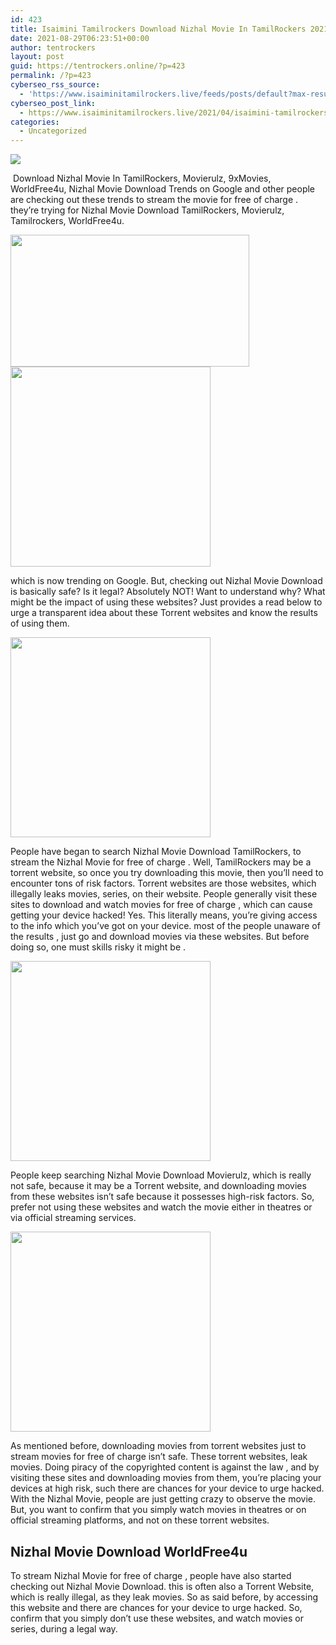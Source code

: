 ```yaml
---
id: 423
title: Isaimini Tamilrockers Download Nizhal Movie In TamilRockers 2021
date: 2021-08-29T06:23:51+00:00
author: tentrockers
layout: post
guid: https://tentrockers.online/?p=423
permalink: /?p=423
cyberseo_rss_source:
  - 'https://www.isaiminitamilrockers.live/feeds/posts/default?max-results=150&start-index=1'
cyberseo_post_link:
  - https://www.isaiminitamilrockers.live/2021/04/isaimini-tamilrockers-download-nizhal.html
categories:
  - Uncategorized
---
```

<div class="media_block">
  <img src="https://1.bp.blogspot.com/-UwXmbY_Rqi0/YHJgNr-lvxI/AAAAAAAAAtI/FzdVJe6OJAI7jPmz3Wa09SG1CttgWFkygCLcBGAsYHQ/s72-w382-h211-c/nizhal-movie.jpg" class="media_thumbnail" />
</div>

<meta content="&nbsp;Download Nizhal Movie In TamilRockers, Movierulz, 9xMovies, WorldFree4u, Nizhal Movie Download Trends on Google and other people are checki..." name="twitter:description" />

  


<center>
</center>

  
<ins data-width="0" data-height="0" class="ge76476bac5" data-domain="//aaaaaco.com" data-affquery="/81dee8bcaf/e76476bac5/?placementName=default"></ins>

&nbsp;Download Nizhal Movie In TamilRockers, Movierulz, 9xMovies, WorldFree4u, Nizhal Movie Download Trends on Google and other people are checking out these trends to stream the movie for free of charge . they’re trying for Nizhal Movie Download TamilRockers, Movierulz, Tamilrockers, WorldFree4u.<ins data-width="0" data-height="0" class="ge76476bac5" data-domain="//aaaaaco.com" data-affquery="/81dee8bcaf/e76476bac5/?placementName=default"></ins>

<div class="separator">
  <a href="https://1.bp.blogspot.com/-UwXmbY_Rqi0/YHJgNr-lvxI/AAAAAAAAAtI/FzdVJe6OJAI7jPmz3Wa09SG1CttgWFkygCLcBGAsYHQ/s1200/nizhal-movie.jpg" imageanchor="1"><img loading="lazy" border="0" data-original-height="625" data-original-width="1200" height="211" src="https://1.bp.blogspot.com/-UwXmbY_Rqi0/YHJgNr-lvxI/AAAAAAAAAtI/FzdVJe6OJAI7jPmz3Wa09SG1CttgWFkygCLcBGAsYHQ/w382-h211/nizhal-movie.jpg" width="382" /></a>
</div>



<div class="separator">
  <a href="https://aaaaaco.com/d4c26a5800/1549ffaade/?placementName=default" imageanchor="1" target="_blank" rel="noopener"><img border="0" data-original-height="166" data-original-width="800" src="https://1.bp.blogspot.com/-hKCrP7a3Rz0/YHJgT-or6ZI/AAAAAAAAAtM/5pq--FwiUys1f1Jkg7ibtTCEryAR2hpxACLcBGAsYHQ/s320/unnamed.gif" width="320" /></a>
</div>

<ins data-width="0" data-height="0" class="ge76476bac5" data-domain="//aaaaaco.com" data-affquery="/81dee8bcaf/e76476bac5/?placementName=default"></ins><ins data-width="0" data-height="0" class="ge76476bac5" data-domain="//aaaaaco.com" data-affquery="/81dee8bcaf/e76476bac5/?placementName=default"></ins>

which is now trending on Google. But, checking out Nizhal Movie Download is basically safe? Is it legal? Absolutely NOT! Want to understand why? What might be the impact of using these websites? Just provides a read below to urge a transparent idea about these Torrent websites and know the results of using them.

<div class="separator">
  <a href="https://aaaaaco.com/d4c26a5800/1549ffaade/?placementName=default" imageanchor="1" target="_blank" rel="noopener"><img border="0" data-original-height="166" data-original-width="800" src="https://1.bp.blogspot.com/-lkDyQQVyVbg/YHJgXtlqG7I/AAAAAAAAAtQ/h1Mq4tZGSr8CJhozbE2EdJX0epkUlrXDQCLcBGAsYHQ/s320/unnamed.gif" width="320" /></a>
</div>

<ins data-width="0" data-height="0" class="ge76476bac5" data-domain="//aaaaaco.com" data-affquery="/81dee8bcaf/e76476bac5/?placementName=default"></ins><ins data-width="0" data-height="0" class="ge76476bac5" data-domain="//aaaaaco.com" data-affquery="/81dee8bcaf/e76476bac5/?placementName=default"></ins>

People have began to search Nizhal Movie Download TamilRockers, to stream the Nizhal Movie for free of charge . Well, TamilRockers may be a torrent website, so once you try downloading this movie, then you’ll need to encounter tons of risk factors. Torrent websites are those websites, which illegally leaks movies, series, on their website. People generally visit these sites to download and watch movies for free of charge , which can cause getting your device hacked! Yes. This literally means, you’re giving access to the info which you’ve got on your device. most of the people unaware of the results , just go and download movies via these websites. But before doing so, one must skills risky it might be .<ins data-width="0" data-height="0" class="ge76476bac5" data-domain="//aaaaaco.com" data-affquery="/81dee8bcaf/e76476bac5/?placementName=default"></ins>

<div class="separator">
  <a href="https://aaaaaco.com/d4c26a5800/1549ffaade/?placementName=default" imageanchor="1" target="_blank" rel="noopener"><img border="0" data-original-height="166" data-original-width="800" src="https://1.bp.blogspot.com/-naxCDZghLhg/YHJgb1hDKoI/AAAAAAAAAtU/jNqGRoZrcRM-nA4Xuf7BBlPF5yvZKHGrwCLcBGAsYHQ/s320/unnamed.gif" width="320" /></a>
</div>

<ins data-width="0" data-height="0" class="ge76476bac5" data-domain="//aaaaaco.com" data-affquery="/81dee8bcaf/e76476bac5/?placementName=default"></ins><ins data-width="0" data-height="0" class="ge76476bac5" data-domain="//aaaaaco.com" data-affquery="/81dee8bcaf/e76476bac5/?placementName=default"></ins>

People keep searching Nizhal Movie Download Movierulz, which is really not safe, because it may be a Torrent website, and downloading movies from these websites isn’t safe because it possesses high-risk factors. So, prefer not using these websites and watch the movie either in theatres or via official streaming services.<ins data-width="0" data-height="0" class="ge76476bac5" data-domain="//aaaaaco.com" data-affquery="/81dee8bcaf/e76476bac5/?placementName=default"></ins>

<div class="separator">
  <a href="https://aaaaaco.com/d4c26a5800/1549ffaade/?placementName=default" imageanchor="1" target="_blank" rel="noopener"><img border="0" data-original-height="166" data-original-width="800" src="https://1.bp.blogspot.com/-R1z4QpU9rhw/YHJgf53SoyI/AAAAAAAAAtc/n_rl1fS_wisrlV62xQbwTHlHk7S0q68LQCLcBGAsYHQ/s320/unnamed.gif" width="320" /></a>
</div>

<ins data-width="0" data-height="0" class="ge76476bac5" data-domain="//aaaaaco.com" data-affquery="/81dee8bcaf/e76476bac5/?placementName=default"></ins>

<div>
  <ins data-width="0" data-height="0" class="ge76476bac5" data-domain="//aaaaaco.com" data-affquery="/81dee8bcaf/e76476bac5/?placementName=default"></ins></p> 
  
  <p>
    As mentioned before, downloading movies from torrent websites just to stream movies for free of charge isn’t safe. These torrent websites, leak movies. Doing piracy of the copyrighted content is against the law , and by visiting these sites and downloading movies from them, you’re placing your devices at high risk, such there are chances for your device to urge hacked. With the Nizhal Movie, people are just getting crazy to observe the movie. But, you want to confirm that you simply watch movies in theatres or on official streaming platforms, and not on these torrent websites.
  </p>
  
  <h2>
    <span class="ez-toc-section" id="Nizhal_Movie_Download_WorldFree4u"></span><span>Nizhal Movie Download WorldFree4u</span><span class="ez-toc-section-end"></span>
  </h2>
  
  <p>
    <ins data-width="0" data-height="0" class="ge76476bac5" data-domain="//aaaaaco.com" data-affquery="/81dee8bcaf/e76476bac5/?placementName=default"></ins>
  </p>
  
  <p>
    To stream Nizhal Movie for free of charge , people have also started checking out Nizhal Movie Download. this is often also a Torrent Website, which is really illegal, as they leak movies. So as said before, by accessing this website and there are chances for your device to urge hacked. So, confirm that you simply don’t use these websites, and watch movies or series, during a legal way.
  </p>
</div>

<center>
</center>